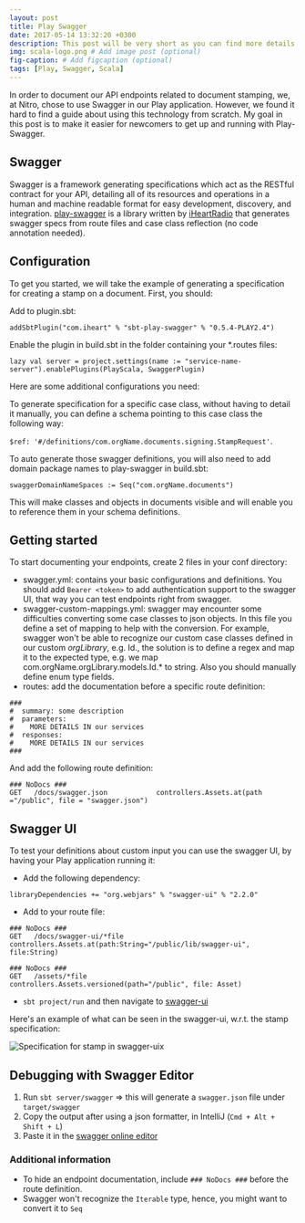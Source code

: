```yaml
---
layout: post
title: Play Swagger 
date: 2017-05-14 13:32:20 +0300
description: This post will be very short as you can find more details in my previous post related to the GCP Data Engineer certification. 
img: scala-logo.png # Add image post (optional)
fig-caption: # Add figcaption (optional)
tags: [Play, Swagger, Scala]
---
```

In order to document our API endpoints related to document stamping, we, at Nitro, chose to use Swagger in our Play application. However, we found it hard to find a guide about using this technology from scratch. My goal in this post is to make it easier for newcomers to get up and running with Play-Swagger. 

## Swagger

Swagger is a framework generating specifications which act as the RESTful contract for your API, detailing all of its resources and operations in a human and machine readable format for easy development, discovery, and integration. [play-swagger](https://github.com/iheartradio/play-swagger) is a library written by [iHeartRadio](https://github.com/iheartradio/play-swagger) that generates swagger specs from route files and case class reflection (no code annotation needed). 
 
## Configuration

To get you started, we will take the example of generating a specification for creating a stamp on a document. First, you should:

Add to plugin.sbt:

`addSbtPlugin("com.iheart" % "sbt-play-swagger" % "0.5.4-PLAY2.4")`

Enable the plugin in build.sbt in the folder containing your *.routes files:

`lazy val server = project.settings(name := "service-name-server").enablePlugins(PlayScala, SwaggerPlugin)`

Here are some additional configurations you need:

To generate specification for a specific case class, without having to detail it manually, you can define a schema pointing to this case class the following way: 

`$ref: '#/definitions/com.orgName.documents.signing.StampRequest'`. 

To auto generate those swagger definitions, you will also need to add domain package names to play-swagger in build.sbt: 

`swaggerDomainNameSpaces := Seq("com.orgName.documents")` 

This will make classes and objects in documents visible and will enable you to reference them in your schema definitions.


## Getting started

To start documenting your endpoints, create 2 files in your conf directory:

- swagger.yml: contains your basic configurations and definitions. You should add `Bearer <token>` to add authentication support to the swagger UI, that way you can test endpoints right from swagger.
- swagger-custom-mappings.yml: swagger may encounter some difficulties converting some case classes to json objects. In this file you define a set of mapping to help with the conversion. For example, swagger won't be able to recognize our custom case classes defined in our custom *orgLibrary*, e.g. Id., the solution is to define a regex and map it to the expected type, e.g. we map com\.orgName\.orgLibrary\.models\.Id.* to string. Also you should manually define enum type fields.
- routes: add the documentation before a specific route definition:

```
###
#  summary: some description
#  parameters:
#    MORE DETAILS IN our services
#  responses:
#    MORE DETAILS IN our services
###
```
And add the following route definition:

```
### NoDocs ###
GET   /docs/swagger.json            controllers.Assets.at(path ="/public", file = "swagger.json")
```

## Swagger UI

To test your definitions about custom input you can use the swagger UI, by having your Play application running it: 

- Add the following dependency: 

`libraryDependencies += "org.webjars" % "swagger-ui" % "2.2.0"`

- Add to your route file: 

```
### NoDocs ###
GET   /docs/swagger-ui/*file        controllers.Assets.at(path:String="/public/lib/swagger-ui", file:String)

### NoDocs ###
GET   /assets/*file                 controllers.Assets.versioned(path="/public", file: Asset)
```

- `sbt project/run` and then navigate to [swagger-ui](http://localhost:9000/docs/swagger-ui/index.html?url=/assets/swagger.json)

Here's an example of what can be seen in the swagger-ui, w.r.t. the stamp specification: 

![Specification for stamp in swagger-ui]({{site.baseurl}}/assets/img/swagger/swagger_ui.png)x

## Debugging with Swagger Editor

1. Run `sbt server/swagger` => this will generate a `swagger.json` file under `target/swagger`
1. Copy the output after using a json formatter, in IntelliJ (`Cmd + Alt + Shift + L`)
1. Paste it in the [swagger online editor](http://editor.swagger.io/#/)

### Additional information

- To hide an endpoint documentation, include `### NoDocs ###` before the route definition.
- Swagger won't recognize the `Iterable` type, hence, you might want to  convert it to `Seq`
